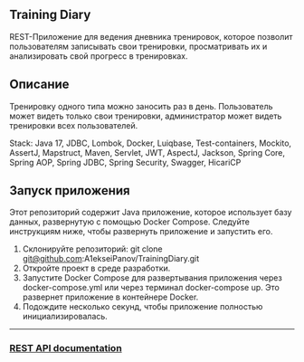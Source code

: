 Training Diary 
-----------------------------
REST-Приложение для ведения дневника тренировок, 
которое позволит пользователям записывать свои тренировки,
просматривать их и анализировать свой прогресс в тренировках.

## Описание
Тренировку одного типа можно заносить раз в день.
Пользователь может видеть только свои тренировки, 
администратор может видеть тренировки всех пользователей.

Stack: Java 17, JDBC, Lombok, Docker, Luiqbase, Test-containers, Mockito,
AssertJ, Mapstruct, Maven, Servlet, JWT, AspectJ, Jackson, Spring Core,
Spring AOP, Spring JDBC, Spring Security,  Swagger, HicariCP

## Запуск приложения
Этот репозиторий содержит Java приложение, 
которое использует базу данных, развернутую с помощью Docker Compose.
Следуйте инструкциям ниже, чтобы развернуть приложение и запустить его.

1. Склонируйте репозиторий:
   git clone git@github.com:A1ekseiPanov/TrainingDiary.git
2. Откройте проект в среде разработки.
3. Запустите Docker Compose для развертывания приложения
   через docker-compose.yml или через терминал docker-compose up. 
   Это развернет приложение в контейнере Docker.
4. Подождите несколько секунд, чтобы приложение полностью инициализировалась.
-----------------------------
### [REST API documentation](http://localhost:8080/swagger-ui/index.html)